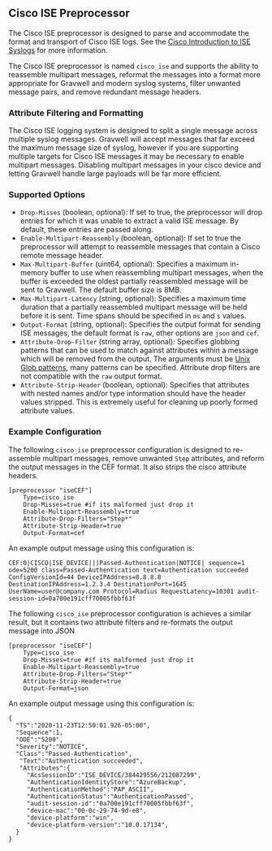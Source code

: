 ## Cisco ISE Preprocessor

The Cisco ISE preprocessor is designed to parse and accommodate the format and transport of Cisco ISE logs.  See the [Cisco Introduction to ISE Syslogs](https://www.cisco.com/c/en/us/td/docs/security/ise/syslog/Cisco_ISE_Syslogs/m_IntrotoSyslogs.pdf) for more information.

The Cisco ISE preprocessor is named `cisco_ise` and supports the ability to reassemble multipart messages, reformat the messages into a format more appropriate for Gravwell and modern syslog systems, filter unwanted message pairs, and remove redundant message headers.

### Attribute Filtering and Formatting

The Cisco ISE logging system is designed to split a single message across multiple syslog messages.  Gravwell will accept messages that far exceed the maximum message size of syslog, however if you are supporting multiple targets for Cisco ISE messages it may be necessary to enable multipart messages.  Disabling multipart messages in your cisco device and letting Gravwell handle large payloads will be far more efficient.

### Supported Options

* `Drop-Misses` (boolean, optional): If set to true, the preprocessor will drop entries for which it was unable to extract a valid ISE message. By default, these entries are passed along.
* `Enable-Multipart-Reassembly` (boolean, optional): If set to true the preprocessor will attempt to reassemble messages that contain a Cisco remote message header.
* `Max-Multipart-Buffer` (uint64, optional): Specifies a maximum in-memory buffer to use when reassembling multipart messages, when the buffer is exceeded the oldest partially reassembled message will be sent to Gravwell.  The default buffer size is 8MB.
* `Max-Multipart-Latency` (string, optional): Specifies a maximum time duration that a partially reassembled multipart message will be held before it is sent.  Time spans should be specified in `ms` and `s` values.
* `Output-Format` (string, optional): Specifies the output format for sending ISE messages, the default format is `raw`, other options are `json` and `cef`.
* `Attribute-Drop-Filter` (string array, optional): Specifies globbing patterns that can be used to match against attributes within a message which will be removed from the output.  The arguments must be [Unix Glob patterns](https://en.wikipedia.org/wiki/Glob_(programming)), many patterns can be specified.  Attribute drop filters are not compatible with the `raw` output format.
* `Attribute-Strip-Header` (boolean, optional): Specifies that attributes with nested names and/or type information should have the header values stripped.  This is extremely useful for cleaning up poorly formed attribute values.


### Example Configuration

The following `cisco_ise` preprocessor configuration is designed to re-assemble multipart messages, remove unwanted `Step` attributes, and reform the output messages in the CEF format.  It also strips the cisco attribute headers.

```
[preprocessor "iseCEF"]
    Type=cisco_ise
    Drop-Misses=true #if its malformed just drop it
    Enable-Multipart-Reassembly=true
    Attribute-Drop-Filters="Step*"
    Attribute-Strip-Header=true
    Output-Format=cef
```

An example output message using this configuration is:

```
CEF:0|CISCO|ISE_DEVICE|||Passed-Authentication|NOTICE| sequence=1 ode=5200 class=Passed-Authentication text=Authentication succeeded ConfigVersionId=44 DeviceIPAddress=8.8.8.8 DestinationIPAddress=1.2.3.4 DestinationPort=1645 UserName=user@company.com Protocol=Radius RequestLatency=10301 audit-session-id=0a700e191cff70005fbbf63f
```

The following `cisco_ise` preprocessor configuration is achieves a similar result, but it contains two attribute filters and re-formats the output message into JSON 

```
[preprocessor "iseCEF"]
    Type=cisco_ise
    Drop-Misses=true #if its malformed just drop it
    Enable-Multipart-Reassembly=true
    Attribute-Drop-Filters="Step*"
    Attribute-Strip-Header=true
    Output-Format=json
```

An example output message using this configuration is:

```
{
  "TS":"2020-11-23T12:50:01.926-05:00",
  "Sequence":1,
  "ODE":"5200",
  "Severity":"NOTICE",
  "Class":"Passed-Authentication",
   "Text":"Authentication succeeded",
   "Attributes":{
     "AcsSessionID":"ISE_DEVICE/384429556/212087299",
     "AuthenticationIdentityStore":"AzureBackup",
     "AuthenticationMethod":"PAP_ASCII",
     "AuthenticationStatus":"AuthenticationPassed",
     "audit-session-id":"0a700e191cff70005fbbf63f",
     "device-mac":"00-0c-29-74-9d-e8",
     "device-platform":"win",
     "device-platform-version":"10.0.17134",
  }
}
```
